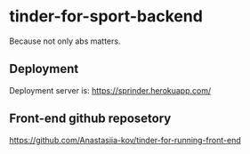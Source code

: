 # tinder-for-sport-backend

Because not only abs matters.

## Deployment

Deployment server is: https://sprinder.herokuapp.com/

## Front-end github reposetory

https://github.com/Anastasiia-kov/tinder-for-running-front-end
